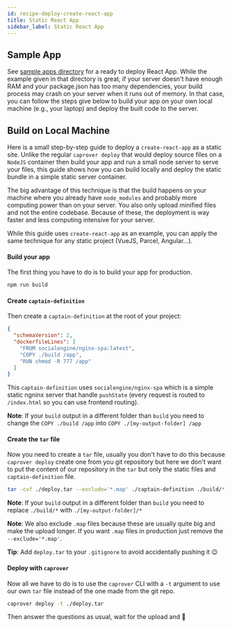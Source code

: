 ```yaml
---
id: recipe-deploy-create-react-app
title: Static React App
sidebar_label: Static React App
---
```



## Sample App

See [sample apps directory](https://github.com/caprover/caprover/tree/master/captain-sample-apps) for a ready to deploy React App. While the example given in that directory is great, if your server doesn't have enough RAM and your package.json has too many dependencies, your build process may crash on your server when it runs out of memory. In that case, you can follow the steps give below to build your app on your own local machine (e.g., your laptop) and deploy the built code to the server. 


## Build on Local Machine

Here is a small step-by-step guide to deploy a `create-react-app` as a static site.
Unlike the regular `caprover deploy` that would deploy source files on a `NodeJS` container then build your app and run a small node server to serve your files, this guide shows how you can build locally and deploy the static bundle in a simple static server container.

The big advantage of this technique is that the build happens on your machine where you already have `node_modules` and probably more computing power than on your server. You also only upload minified files and not the entire codebase. Because of these, the deployment is way faster and less computing intensive for your server.

While this guide uses `create-react-app` as an example, you can apply the same technique for any static project (VueJS, Parcel, Angular...).

#### Build your app

The first thing you have to do is to build your app for production.

```bash
npm run build
```

#### Create `captain-definition`

Then create a `captain-definition` at the root of your project:

```json
{
  "schemaVersion": 2,
  "dockerfileLines": [
    "FROM socialengine/nginx-spa:latest", 
    "COPY ./build /app", 
    "RUN chmod -R 777 /app"
  ]
}
```

This `captain-definition` uses `socialengine/nginx-spa` which is a simple static ngninx server that handle `pushState` (every request is routed to `/index.html` so you can use frontend routing).

**Note**: If your `build` output in a different folder than `build` you need to change the `COPY ./build /app` into `COPY ./[my-output-folder] /app`

#### Create the `tar` file

Now you need to create a `tar` file, usually you don't have to do this because `caprover deploy` create one from you git repository but here we don't want to put the content of our repository in the `tar` but only the static files and `captain-definition` file.

```bash
tar -cvf ./deploy.tar --exclude='*.map' ./captain-definition ./build/* ./package.json 
```

**Note**: If your `build` output in a different folder than `build` you need to replace `./build/*` with `./[my-output-folder]/*`

**Note**: We also exclude `.map` files because these are usually quite big and make the upload longer. If you want `.map` files in production just remove the `--exclude='*.map'`.

**Tip**: Add `deploy.tar` to your `.gitignore` to avoid accidentally pushing it 😉

#### Deploy with `caprover`

Now all we have to do is to use the `caprover` CLI with a `-t` argument to use our own `tar` file instead of the one made from the git repo.

```bash
caprover deploy -t ./deploy.tar
```

Then answer the questions as usual, wait for the upload and 🎉
